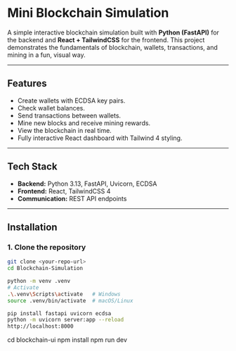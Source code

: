 

# Mini Blockchain Simulation

A simple interactive blockchain simulation built with **Python (FastAPI)** for the backend and **React + TailwindCSS** for the frontend. This project demonstrates the fundamentals of blockchain, wallets, transactions, and mining in a fun, visual way.

---

## Features

- Create wallets with ECDSA key pairs.
- Check wallet balances.
- Send transactions between wallets.
- Mine new blocks and receive mining rewards.
- View the blockchain in real time.
- Fully interactive React dashboard with Tailwind 4 styling.

---

## Tech Stack

- **Backend:** Python 3.13, FastAPI, Uvicorn, ECDSA
- **Frontend:** React, TailwindCSS 4
- **Communication:** REST API endpoints

---

## Installation

### 1. Clone the repository

```bash
git clone <your-repo-url>
cd Blockchain-Simulation

python -m venv .venv
# Activate
.\.venv\Scripts\activate   # Windows
source .venv/bin/activate  # macOS/Linux

pip install fastapi uvicorn ecdsa
python -m uvicorn server:app --reload
http://localhost:8000

```
cd blockchain-ui
npm install
npm run dev










